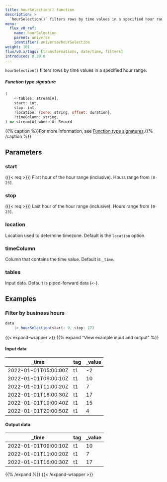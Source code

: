 ```yaml
---
title: hourSelection() function
description: >
  `hourSelection()` filters rows by time values in a specified hour range.
menu:
  flux_v0_ref:
    name: hourSelection
    parent: universe
    identifier: universe/hourSelection
weight: 101
flux/v0.x/tags: [transformations, date/time, filters]
introduced: 0.39.0
---
```


<!------------------------------------------------------------------------------

IMPORTANT: This page was generated from comments in the Flux source code. Any
edits made directly to this page will be overwritten the next time the
documentation is generated. 

To make updates to this documentation, update the function comments above the
function definition in the Flux source code:

https://github.com/influxdata/flux/blob/master/stdlib/universe/universe.flux#L1043-L1051

Contributing to Flux: https://github.com/influxdata/flux#contributing
Fluxdoc syntax: https://github.com/influxdata/flux/blob/master/docs/fluxdoc.md

------------------------------------------------------------------------------->

`hourSelection()` filters rows by time values in a specified hour range.



##### Function type signature

```js
(
    <-tables: stream[A],
    start: int,
    stop: int,
    ?location: {zone: string, offset: duration},
    ?timeColumn: string,
) => stream[A] where A: Record
```

{{% caption %}}For more information, see [Function type signatures](/flux/v0/function-type-signatures/).{{% /caption %}}

## Parameters

### start
({{< req >}})
First hour of the hour range (inclusive). Hours range from `[0-23]`.



### stop
({{< req >}})
Last hour of the hour range (inclusive). Hours range from `[0-23]`.



### location

Location used to determine timezone. Default is the `location` option.



### timeColumn

Column that contains the time value. Default is `_time`.



### tables

Input data. Default is piped-forward data (`<-`).




## Examples

### Filter by business hours

```js
data
    |> hourSelection(start: 9, stop: 17)

```

{{< expand-wrapper >}}
{{% expand "View example input and output" %}}

#### Input data

| _time                | tag  | _value  |
| -------------------- | ---- | ------- |
| 2022-01-01T05:00:00Z | t1   | -2      |
| 2022-01-01T09:00:10Z | t1   | 10      |
| 2022-01-01T11:00:20Z | t1   | 7       |
| 2022-01-01T16:00:30Z | t1   | 17      |
| 2022-01-01T19:00:40Z | t1   | 15      |
| 2022-01-01T20:00:50Z | t1   | 4       |


#### Output data

| _time                | tag  | _value  |
| -------------------- | ---- | ------- |
| 2022-01-01T09:00:10Z | t1   | 10      |
| 2022-01-01T11:00:20Z | t1   | 7       |
| 2022-01-01T16:00:30Z | t1   | 17      |

{{% /expand %}}
{{< /expand-wrapper >}}
